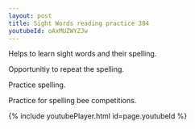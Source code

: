 ```yaml
---
layout: post
title: Sight Words reading practice 384
youtubeId: oAxMUZWYZJw
---
```

 
 
Helps to learn sight words and their spelling.

Opportunitiy to repeat the spelling. 

Practice spelling. 
 
Practice for spelling bee competitions. 
 
{% include youtubePlayer.html id=page.youtubeId %}
 
 
